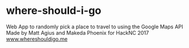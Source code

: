 # where-should-i-go
Web App to randomly pick a place to travel to using the Google Maps API<br />
Made by Matt Agius and Makeda Phoenix for HackNC 2017
www.whereshouldigo.me
